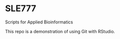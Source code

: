# SLE777
Scripts for Applied Bioinformatics

This repo is a demonstration of using Git with RStudio.